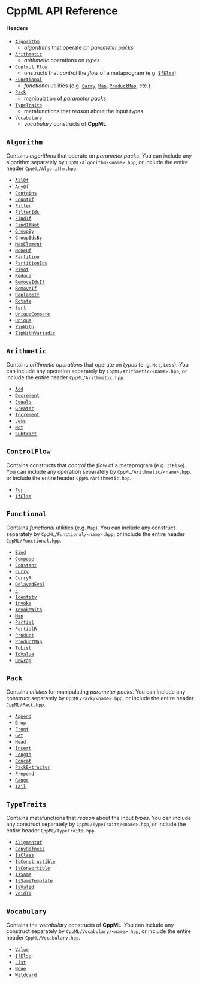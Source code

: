 # CppML API Reference

#### Headers

* [`Algorithm`](#algorithm)
  * *algorithms* that operate on *parameter packs*
* [`Arithmetic`](#arithmetic)
  * *arithmetic* operations on *types*
* [`Control Flow`](#control-flow)
  * onstructs that *control* the *flow* of a metaprogram (e.g. [`IfElse`](./ControlFlow/IfElse.md))
* [`Functional`](#functional)
  * *functional* utilities (e.g. [`Curry`](./Functional/Curry.md), [`Map`](./Functional/Map.md), [`ProductMap`](./Functional/ProductMap.md), etc.)
* [`Pack`](#pack)
  * manipulation of *parameter packs*
* [`TypeTraits`](#typetraits)
  * metafunctions that *reason* about the input *types*
* [`Vocabulary`](#vocabulary)
  * *vocabulary* constructs of **CppML**

## `Algorithm`

Contains *algorithms* that operate on *parameter packs*. You can include any algorithm separately by `CppML/Algorithm/<name>.hpp`, or include the entire header `CppML/Algorithm.hpp`.

* [`AllOf`](./Algorithm/AllOf.md)
* [`AnyOf`](./Algorithm/AnyOf.md)
* [`Contains`](./Algorithm/Contains.md)
* [`CountIf`](./Algorithm/CountIf.md)
* [`Filter`](./Algorithm/Filter.md)
* [`FilterIds`](./Algorithm/FilterIds.md)
* [`FindIf`](./Algorithm/FindIf.md)
* [`FindIfNot`](./Algorithm/FindIfNot.md)
* [`GroupBy`](./Algorithm/GroupBy.md)
* [`GroupIdsBy`](./Algorithm/GroupIdsBy.md)
* [`MaxElement`](./Algorithm/MaxElement.md)
* [`NoneOf`](./Algorithm/NoneOf.md)
* [`Partition`](./Algorithm/Partition.md)
* [`PartitionIds`](./Algorithm/PartitionIds.md)
* [`Pivot`](./Algorithm/Pivot.md)
* [`Reduce`](./Algorithm/Reduce.md)
* [`RemoveIdsIf`](./Algorithm/RemoveIdsIf.md)
* [`RemoveIf`](./Algorithm/RemoveIf.md)
* [`ReplaceIf`](./Algorithm/ReplaceIf.md)
* [`Rotate`](./Algorithm/Rotate.md)
* [`Sort`](./Algorithm/Sort.md)
* [`UniqueCompare`](./Algorithm/UniqueCompare.md)
* [`Unique`](./Algorithm/Unique.md)
* [`ZipWith`](./Algorithm/ZipWith.md)
* [`ZipWithVariadic`](./Algorithm/ZipWithVariadic.md)

## `Arithmetic`

Contains *arithmetic operations* that operate on *types* (e. g. `Not`, `Less`). You can include any operation separately by `CppML/Arithmetic/<name>.hpp`, or include the entire header `CppML/Arithmetic.hpp`.

* [`Add`](./Arithmetic/Add.md)
* [`Decrement`](./Arithmetic/Decrement.md)
* [`Equals`](./Arithmetic/Equals.md)
* [`Greater`](./Arithmetic/Greater.md)
* [`Increment`](./Arithmetic/Increment.md)
* [`Less`](./Arithmetic/Less.md)
* [`Not`](./Arithmetic/Not.md)
* [`Subtract`](./Arithmetic/Subtract.md)

## `ControlFlow`

Contains constructs that *control* the *flow* of a metaprogram (e.g. `IfElse`). You can include any operation separately by `CppML/Arithmetic/<name>.hpp`, or include the entire header `CppML/Arithmetic.hpp`.

* [`For`](./ControlFlow/For.md)
* [`IfElse`](./ControlFlow/IfElse.md)

## `Functional`

Contains *functional* utilities (e.g. `Map`). You can include any construct separately by `CppML/Functional/<name>.hpp`, or include the entire header `CppML/Functional.hpp`.

* [`Bind`](./Functional/Bind.md)
* [`Compose`](./Functional/Compose.md)
* [`Constant`](./Functional/Constant.md)
* [`Curry`](./Functional/Curry.md)
* [`CurryR`](./Functional/CurryR.md)
* [`DelayedEval`](./Functional/DelayedEval.md)
* [`F`](./Functional/F.md)
* [`Identity`](./Functional/Identity.md)
* [`Invoke`](./Functional/Invoke.md)
* [`InvokeWith`](./Functional/InvokeWith.md)
* [`Map`](./Functional/Map.md)
* [`Partial`](./Functional/Partial.md)
* [`PartialR`](./Functional/PartialR.md)
* [`Product`](./Functional/Product.md)
* [`ProductMap`](./Functional/ProductMap.md)
* [`ToList`](./Functional/ToList.md)
* [`ToValue`](./Functional/ToValue.md)
* [`Unwrap`](./Functional/Unwrap.md)

## `Pack`

Contains *utilities* for manipulating *parameter packs*. You can include any construct separately by `CppML/Pack/<name>.hpp`, or include the entire header `CppML/Pack.hpp`.

* [`Append`](./Pack/Append.md)
* [`Drop`](./Pack/Drop.md)
* [`Front`](./Pack/Front.md)
* [`Get`](./Pack/Get.md)
* [`Head`](./Pack/Head.md)
* [`Insert`](./Pack/Insert.md)
* [`Length`](./Pack/Length.md)
* [`Concat`](./Pack/Concat.md)
* [`PackExtractor`](./Pack/PackExtractor.md)
* [`Prepend`](./Pack/Prepend.md)
* [`Range`](./Pack/Range.md)
* [`Tail`](./Pack/Tail.md)

## `TypeTraits`

Contains metafunctions that *reason* about the input *types*. You can include any construct separately by `CppML/TypeTraits/<name>.hpp`, or include the entire header `CppML/TypeTraits.hpp`.

* [`AligmentOf`](./TypeTraits/AligmentOf.md)
* [`CopyRefness`](./TypeTraits/CopyRefness.md)
* [`IsClass`](./TypeTraits/IsClass.md)
* [`IsConstructible`](./TypeTraits/IsConstructible.md)
* [`IsConvertible`](./TypeTraits/IsConvertible.md)
* [`IsSame`](./TypeTraits/IsSame.md)
* [`IsSameTemplate`](./TypeTraits/IsSameTemplate.md)
* [`IsValid`](./TypeTraits/IsValid.md)
* [`VoidTT`](./TypeTraits/VoidTT.md)

## `Vocabulary`

Contains the *vocabulary* constructs of **CppML**. You can include any construct separately by `CppML/Vocabulary/<name>.hpp`, or include the entire header `CppML/Vocabulary.hpp`.

* [`Value`](./Vocabulary/Value.md)
* [`IfElse`](./Vocabulary/IfElse.md)
* [`List`](./Vocabulary/List.md)
* [`None`](./Vocabulary/None.md)
* [`Wildcard`](./Vocabulary/Wildcard.md)
